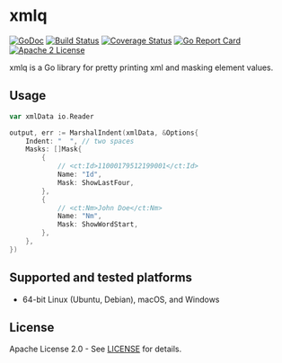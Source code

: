 # xmlq

[![GoDoc](https://godoc.org/github.com/adamdecaf/xmlq?status.svg)](https://pkg.go.dev/github.com/adamdecaf/xmlq/pkg/xmlq)
[![Build Status](https://github.com/adamdecaf/xmlq/workflows/Go/badge.svg)](https://github.com/adamdecaf/xmlq/actions)
[![Coverage Status](https://codecov.io/gh/adamdecaf/xmlq/branch/master/graph/badge.svg)](https://codecov.io/gh/adamdecaf/xmlq)
[![Go Report Card](https://goreportcard.com/badge/github.com/adamdecaf/xmlq)](https://goreportcard.com/report/github.com/adamdecaf/xmlq)
[![Apache 2 License](https://img.shields.io/badge/license-Apache2-blue.svg)](https://raw.githubusercontent.com/adamdecaf/xmlq/master/LICENSE)

xmlq is a Go library for pretty printing xml and masking element values.

## Usage

```go
var xmlData io.Reader

output, err := MarshalIndent(xmlData, &Options{
	Indent: "  ", // two spaces
	Masks: []Mask{
		{
			// <ct:Id>11000179512199001</ct:Id>
			Name: "Id",
			Mask: ShowLastFour,
		},
		{
			// <ct:Nm>John Doe</ct:Nm>
			Name: "Nm",
			Mask: ShowWordStart,
		},
	},
})
```

## Supported and tested platforms

- 64-bit Linux (Ubuntu, Debian), macOS, and Windows

## License

Apache License 2.0 - See [LICENSE](LICENSE) for details.
